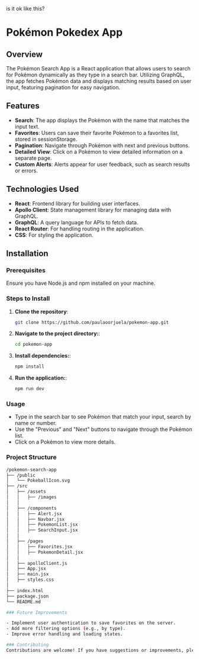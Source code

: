 is it ok like this?

# Pokémon Pokedex App

## Overview

The Pokémon Search App is a React application that allows users to search for Pokémon dynamically as they type in a search bar. Utilizing GraphQL, the app fetches Pokémon data and displays matching results based on user input, featuring pagination for easy navigation.

## Features

- **Search**: The app displays the Pokémon with the name that matches the input text.
- **Favorites**: Users can save their favorite Pokémon to a favorites list, stored in sessionStorage.
- **Pagination**: Navigate through Pokémon with next and previous buttons.
- **Detailed View**: Click on a Pokémon to view detailed information on a separate page.
- **Custom Alerts**: Alerts appear for user feedback, such as search results or errors.


## Technologies Used

- **React**: Frontend library for building user interfaces.
- **Apollo Client**: State management library for managing data with GraphQL.
- **GraphQL**: A query language for APIs to fetch data.
- **React Router**: For handling routing in the application.
- **CSS**: For styling the application.

## Installation

### Prerequisites

Ensure you have Node.js and npm installed on your machine.

### Steps to Install

1. **Clone the repository**:

   ```bash
   git clone https://github.com/paulaoorjuela/pokemon-app.git

2. **Navigate to the project directory:**:

   ```bash
   cd pokemon-app

3. **Install dependencies:**:

   ```bash
   npm install

4. **Run the application:**:

   ```bash
   npm run dev

### Usage

- Type in the search bar to see Pokémon that match your input, search by name or number.
- Use the "Previous" and "Next" buttons to navigate through the Pokémon list.
- Click on a Pokémon to view more details.

### Project Structure

```bash
/pokemon-search-app
├── /public
│   └── PokeballIcon.svg
├── /src
│   ├── /assets
│   │   ├── /images
│   │ 
│   ├── /components
│   │   ├── Alert.jsx
│   │   ├── Navbar.jsx
│   │   ├── PokemonList.jsx
│   │   ├── SearchInput.jsx
│   │ 
│   ├── /pages
│   │   ├── Favorites.jsx
│   │   ├── PokemonDetail.jsx
│   │
│   ├── apolloClient.js
│   ├── App.jsx
│   ├── main.jsx
│   ├── styles.css
│ 
├── index.html
├── package.json
└── README.md

### Future Improvements

- Implement user authentication to save favorites on the server.
- Add more filtering options (e.g., by type).
- Improve error handling and loading states.

### Contributing
Contributions are welcome! If you have suggestions or improvements, please open an issue or submit a pull request.
